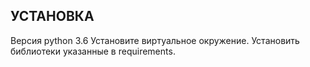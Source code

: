 УСТАНОВКА
------------
Версия python 3.6
Установите виртуальное окружение.
Установить библиотеки указанные в requirements.

